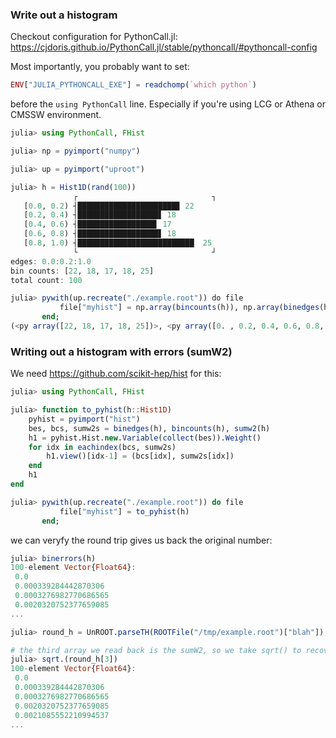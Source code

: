 ### Write out a histogram
Checkout configuration for PythonCall.jl: https://cjdoris.github.io/PythonCall.jl/stable/pythoncall/#pythoncall-config

Most importantly, you probably want to set:
```julia
ENV["JULIA_PYTHONCALL_EXE"] = readchomp(`which python`)
```
before the `using PythonCall` line. Especially if you're using LCG or Athena or CMSSW environment.

```julia
julia> using PythonCall, FHist

julia> np = pyimport("numpy")

julia> up = pyimport("uproot")

julia> h = Hist1D(rand(100))
              ┌                              ┐ 
   [0.0, 0.2) ┤██████████████████████▊ 22      
   [0.2, 0.4) ┤██████████████████▋ 18          
   [0.4, 0.6) ┤█████████████████▋ 17           
   [0.6, 0.8) ┤██████████████████▋ 18          
   [0.8, 1.0) ┤██████████████████████████  25  
              └                              ┘ 
edges: 0.0:0.2:1.0
bin counts: [22, 18, 17, 18, 25]
total count: 100

julia> pywith(up.recreate("./example.root")) do file
           file["myhist"] = np.array(bincounts(h)), np.array(binedges(h))
       end;
(<py array([22, 18, 17, 18, 25])>, <py array([0. , 0.2, 0.4, 0.6, 0.8, 1. ])>)
```

### Writing out a histogram with errors (sumW2)
We need https://github.com/scikit-hep/hist for this:

```julia
julia> using PythonCall, FHist

julia> function to_pyhist(h::Hist1D)
    pyhist = pyimport("hist")
    bes, bcs, sumw2s = binedges(h), bincounts(h), sumw2(h)
    h1 = pyhist.Hist.new.Variable(collect(bes)).Weight()
    for idx in eachindex(bcs, sumw2s)
        h1.view()[idx-1] = (bcs[idx], sumw2s[idx])
    end
    h1
end

julia> pywith(up.recreate("./example.root")) do file
           file["myhist"] = to_pyhist(h)
       end;
```

we can veryfy the round trip gives us back the original number:
```julia
julia> binerrors(h)
100-element Vector{Float64}:
 0.0
 0.000339284442870306
 0.0003276982770686565
 0.0020320752377659085
...

julia> round_h = UnROOT.parseTH(ROOTFile("/tmp/example.root")["blah"]);

# the third array we read back is the sumW2, so we take sqrt() to recover error
julia> sqrt.(round_h[3])
100-element Vector{Float64}:
 0.0
 0.000339284442870306
 0.0003276982770686565
 0.0020320752377659085
 0.0021085552210994537
...
```
